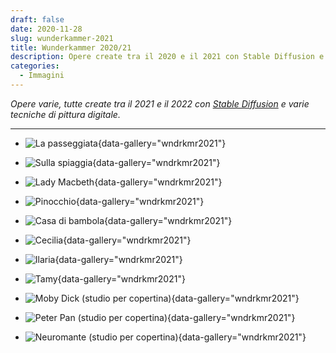 ```yaml
---
draft: false
date: 2020-11-28 
slug: wunderkammer-2021
title: Wunderkammer 2020/21
description: Opere create tra il 2020 e il 2021 con Stable Diffusion e varie tecniche di pittura digitale.
categories:
  - Immagini
---
```


*Opere varie, tutte create tra il 2021 e il 2022 con [Stable Diffusion](https://stability.ai/stablediffusion) e varie tecniche di pittura digitale.*

<!-- more --> 

---

<div class="grid cards" markdown>

- ![La passeggiata](wndrkmr2021/Wunderkammer-2021-01.webp){data-gallery="wndrkmr2021"}

- ![Sulla spiaggia](wndrkmr2021/Wunderkammer-2021-02.webp){data-gallery="wndrkmr2021"}

- ![Lady Macbeth](wndrkmr2021/Wunderkammer-2021-03.webp){data-gallery="wndrkmr2021"}

- ![Pinocchio](wndrkmr2021/Wunderkammer-2021-04.webp){data-gallery="wndrkmr2021"}

- ![Casa di bambola](wndrkmr2021/Wunderkammer-2021-05.webp){data-gallery="wndrkmr2021"}

- ![Cecilia](wndrkmr2021/Wunderkammer-2021-06.webp){data-gallery="wndrkmr2021"}

- ![Ilaria](wndrkmr2021/Wunderkammer-2021-07.webp){data-gallery="wndrkmr2021"}

- ![Tamy](wndrkmr2021/Wunderkammer-2021-08.webp){data-gallery="wndrkmr2021"}

- ![Moby Dick (studio per copertina)](wndrkmr2021/Wunderkammer-2021-09.webp){data-gallery="wndrkmr2021"}

- ![Peter Pan (studio per copertina)](wndrkmr2021/Wunderkammer-2021-13.webp){data-gallery="wndrkmr2021"}

- ![Neuromante (studio per copertina)](wndrkmr2021/Wunderkammer-2021-14.webp){data-gallery="wndrkmr2021"}

</div>
